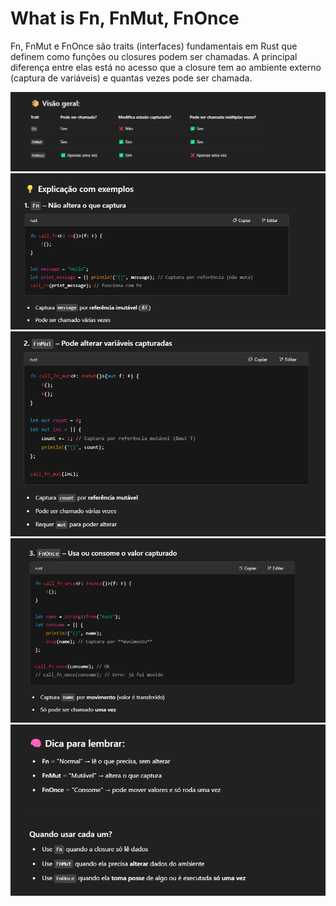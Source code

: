 # What is Fn, FnMut, FnOnce
Fn, FnMut e FnOnce são traits (interfaces) fundamentais em Rust que definem como funções ou closures 
podem ser chamadas. A principal diferença entre elas está no acesso que a closure tem 
ao ambiente externo (captura de variáveis) e quantas vezes pode ser chamada.

![closure_fn_traits_summary.png](./imgs/closure_fn_traits_summary.png)
![fn_traits_explanation_1.png](./imgs/fn_traits_explanation_1.png)
![img_1.png](./imgs/fn_traits_explanation_2.png)
![img_2.png](./imgs/fn_traits_explanation_3.png)
![img_3.png](./imgs/fn_traits_explanation_4.png)